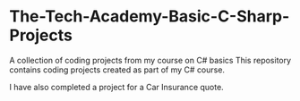 # The-Tech-Academy-Basic-C-Sharp-Projects
A collection of coding projects from my course on C# basics
This repository contains coding projects created as part of my C# course.

I have also completed a project for a Car Insurance quote. 
